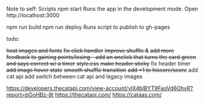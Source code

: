 Note to self: Scripts
npm start
Runs the app in the development mode.
Open http://localhost:3000

npm run build
npm run deploy
Runs script to publish to gh-pages

todo: 

~~host images and fonts~~
~~fix click handler~~
~~improve shuffle &~~
~~add more feedback to gaining points/losing - add an onclick that turns the card green and says correct w/ a timer~~
~~style.css~~
~~make header sticky~~
fix header timer
~~add image hover state~~
~~smooth shuffle transition~~
~~add +1 to hiscore/score~~
add cat api
add switch between cat api and legacy images

https://developers.thecatapi.com/view-account/ylX4blBYT9FaoVd6OhvR?report=bOoHBz-8t
https://thecatapi.com/
https://cataas.com/